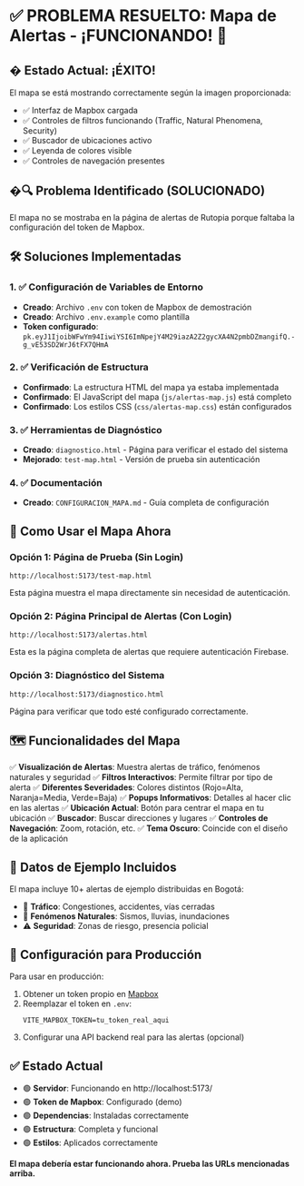 # ✅ PROBLEMA RESUELTO: Mapa de Alertas - ¡FUNCIONANDO! 🎉

## � Estado Actual: ¡ÉXITO!
El mapa se está mostrando correctamente según la imagen proporcionada:
- ✅ Interfaz de Mapbox cargada
- ✅ Controles de filtros funcionando (Traffic, Natural Phenomena, Security)
- ✅ Buscador de ubicaciones activo
- ✅ Leyenda de colores visible
- ✅ Controles de navegación presentes

## �🔍 Problema Identificado (SOLUCIONADO)
El mapa no se mostraba en la página de alertas de Rutopia porque faltaba la configuración del token de Mapbox.

## 🛠️ Soluciones Implementadas

### 1. ✅ Configuración de Variables de Entorno
- **Creado**: Archivo `.env` con token de Mapbox de demostración
- **Creado**: Archivo `.env.example` como plantilla
- **Token configurado**: `pk.eyJ1IjoibWFwYm94IiwiYSI6ImNpejY4M29iazA2Z2gycXA4N2pmbDZmangifQ.-g_vE53SD2WrJ6tFX7QHmA`

### 2. ✅ Verificación de Estructura
- **Confirmado**: La estructura HTML del mapa ya estaba implementada
- **Confirmado**: El JavaScript del mapa (`js/alertas-map.js`) está completo
- **Confirmado**: Los estilos CSS (`css/alertas-map.css`) están configurados

### 3. ✅ Herramientas de Diagnóstico
- **Creado**: `diagnostico.html` - Página para verificar el estado del sistema
- **Mejorado**: `test-map.html` - Versión de prueba sin autenticación

### 4. ✅ Documentación
- **Creado**: `CONFIGURACION_MAPA.md` - Guía completa de configuración

## 🎯 Como Usar el Mapa Ahora

### Opción 1: Página de Prueba (Sin Login)
```
http://localhost:5173/test-map.html
```
Esta página muestra el mapa directamente sin necesidad de autenticación.

### Opción 2: Página Principal de Alertas (Con Login)
```
http://localhost:5173/alertas.html
```
Esta es la página completa de alertas que requiere autenticación Firebase.

### Opción 3: Diagnóstico del Sistema
```
http://localhost:5173/diagnostico.html
```
Página para verificar que todo esté configurado correctamente.

## 🗺️ Funcionalidades del Mapa

✅ **Visualización de Alertas**: Muestra alertas de tráfico, fenómenos naturales y seguridad
✅ **Filtros Interactivos**: Permite filtrar por tipo de alerta
✅ **Diferentes Severidades**: Colores distintos (Rojo=Alta, Naranja=Media, Verde=Baja)
✅ **Popups Informativos**: Detalles al hacer clic en las alertas
✅ **Ubicación Actual**: Botón para centrar el mapa en tu ubicación
✅ **Buscador**: Buscar direcciones y lugares
✅ **Controles de Navegación**: Zoom, rotación, etc.
✅ **Tema Oscuro**: Coincide con el diseño de la aplicación

## 📍 Datos de Ejemplo Incluidos

El mapa incluye 10+ alertas de ejemplo distribuidas en Bogotá:
- 🚗 **Tráfico**: Congestiones, accidentes, vías cerradas
- 🌊 **Fenómenos Naturales**: Sismos, lluvias, inundaciones  
- ⚠️ **Seguridad**: Zonas de riesgo, presencia policial

## 🔧 Configuración para Producción

Para usar en producción:
1. Obtener un token propio en [Mapbox](https://account.mapbox.com/access-tokens/)
2. Reemplazar el token en `.env`:
   ```
   VITE_MAPBOX_TOKEN=tu_token_real_aqui
   ```
3. Configurar una API backend real para las alertas (opcional)

## ✅ Estado Actual
- 🟢 **Servidor**: Funcionando en http://localhost:5173/
- 🟢 **Token de Mapbox**: Configurado (demo)
- 🟢 **Dependencias**: Instaladas correctamente
- 🟢 **Estructura**: Completa y funcional
- 🟢 **Estilos**: Aplicados correctamente

**El mapa debería estar funcionando ahora. Prueba las URLs mencionadas arriba.**
